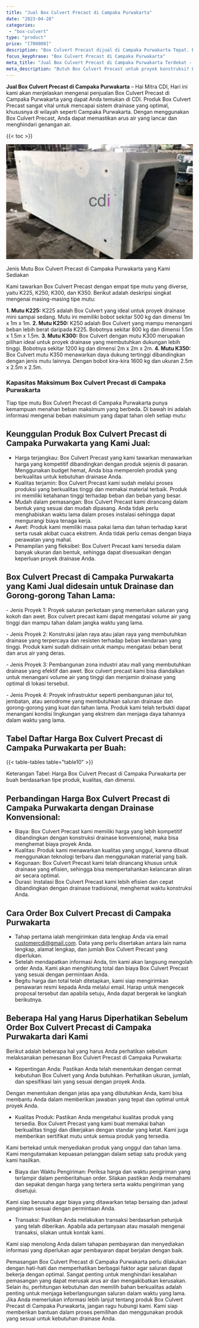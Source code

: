 ```yaml
---
title: "Jual Box Culvert Precast di Campaka Purwakarta"
date: "2023-04-28"
categories:
 - "box-culvert"
type: "product"
price: "[700000]"
description: "Box Culvert Precast dijual di Campaka Purwakarta Tepat. Box Culvert Precast unggulan untuk kebutuhan konstruksi dengan performa optimal. Konsultasikan kebutuhan Anda sekarang."
focus_keyphrase: "Box Culvert Precast di Campaka Purwakarta"
meta_title: "Jual Box Culvert Precast di Campaka Purwakarta Terdekat - CDI"
meta_description: "Butuh Box Culvert Precast untuk proyek konstruksi? Layanan profesional kami siap membantu dengan penawaran kompetitif. Segera hubungi kami."
---
```


**Jual Box Culvert Precast di Campaka Purwakarta** – Hai Mitra CDI, Hari ini kami akan menjelaskan mengenai penjualan Box Culvert Precast di Campaka Purwakarta yang dapat Anda temukan di CDI. Produk Box Culvert Precast sangat vital untuk mencapai sistem drainase yang optimal, khususnya di wilayah seperti Campaka Purwakarta. Dengan menggunakan Box Culvert Precast, Anda dapat memastikan arus air yang lancar dan menghindari genangan air.

{{< toc >}}

![Jual Box Culvert Precast di Campaka Purwakarta](/images/box-culvert/box-culvert-08.jpg)

Jenis Mutu Box Culvert Precast di Campaka Purwakarta yang Kami Sediakan

Kami tawarkan Box Culvert Precast dengan empat tipe mutu yang diverse, yaitu K225, K250, K300, dan K350. Berikut adalah deskripsi singkat mengenai masing-masing tipe mutu:

**1\. Mutu K225:** K225 adalah Box Culvert yang ideal untuk proyek drainase mini sampai sedang. Mutu ini memiliki bobot sekitar 500 kg dan dimensi 1m x 1m x 1m.
**2\. Mutu K250:** K250 adalah Box Culvert yang mampu menangani beban lebih berat daripada K225. Bobotnya sekitar 800 kg dan dimensi 1.5m x 1.5m x 1.5m.
**3\. Mutu K300:** Box Culvert dengan mutu K300 merupakan pilihan ideal untuk proyek drainase yang membutuhkan dukungan lebih tinggi. Bobotnya sekitar 1200 kg dan dimensi 2m x 2m x 2m.
**4\. Mutu K350:** Box Culvert mutu K350 menawarkan daya dukung tertinggi dibandingkan dengan jenis mutu lainnya. Dengan bobot kira-kira 1600 kg dan ukuran 2.5m x 2.5m x 2.5m.

### Kapasitas Maksimum Box Culvert Precast di Campaka Purwakarta

Tiap tipe mutu Box Culvert Precast di Campaka Purwakarta punya kemampuan menahan beban maksimum yang berbeda. Di bawah ini adalah informasi mengenai beban maksimum yang dapat tahan oleh setiap mutu: 

## Keunggulan Produk Box Culvert Precast di Campaka Purwakarta yang Kami Jual:

*   Harga terjangkau: Box Culvert Precast yang kami tawarkan menawarkan harga yang kompetitif dibandingkan dengan produk sejenis di pasaran. Menggunakan budget hemat, Anda bisa memperoleh produk yang berkualitas untuk kebutuhan drainase Anda.
*   Kualitas terjamin: Box Culvert Precast kami sudah melalui proses produksi yang berkualitas tinggi dan memakai material terbaik. Produk ini memiliki ketahanan tinggi terhadap beban dan beban yang besar.
*   Mudah dalam pemasangan: Box Culvert Precast kami dirancang dalam bentuk yang sesuai dan mudah dipasang. Anda tidak perlu menghabiskan waktu lama dalam proses instalasi sehingga dapat mengurangi biaya tenaga kerja.
*   Awet: Produk kami memiliki masa pakai lama dan tahan terhadap karat serta rusak akibat cuaca ekstrem. Anda tidak perlu cemas dengan biaya perawatan yang mahal.
*   Penampilan yang fleksibel: Box Culvert Precast kami tersedia dalam banyak ukuran dan bentuk, sehingga dapat disesuaikan dengan keperluan proyek drainase Anda.

## Box Culvert Precast di Campaka Purwakarta yang Kami Jual didesain untuk Drainase dan Gorong-gorong Tahan Lama:

\- Jenis Proyek 1: Proyek saluran perkotaan yang memerlukan saluran yang kokoh dan awet. Box culvert precast kami dapat mengatasi volume air yang tinggi dan mampu tahan dalam jangka waktu yang lama.

\- Jenis Proyek 2: Konstruksi jalan raya atau jalan raya yang membutuhkan drainase yang terpercaya dan resisten terhadap beban kendaraan yang tinggi. Produk kami sudah didisain untuk mampu mengatasi beban berat dan arus air yang deras.

\- Jenis Proyek 3: Pembangunan zona industri atau mall yang membutuhkan drainase yang efektif dan awet. Box culvert precast kami bisa diandalkan untuk menangani volume air yang tinggi dan menjamin drainase yang optimal di lokasi tersebut.

\- Jenis Proyek 4: Proyek infrastruktur seperti pembangunan jalur tol, jembatan, atau aerodrome yang membutuhkan saluran drainase dan gorong-gorong yang kuat dan tahan lama. Produk kami telah terbukti dapat menangani kondisi lingkungan yang ekstrem dan menjaga daya tahannya dalam waktu yang lama.

## Tabel Daftar Harga Box Culvert Precast di Campaka Purwakarta per Buah:

{{< table-tables table="table10" >}}

Keterangan Tabel: Harga Box Culvert Precast di Campaka Purwakarta per buah berdasarkan tipe produk, kualitas, dan dimensi.

## Perbandingan Harga Box Culvert Precast di Campaka Purwakarta dengan Drainase Konvensional:

*   Biaya: Box Culvert Precast kami memiliki harga yang lebih kompetitif dibandingkan dengan konstruksi drainase konvensional, maka bisa menghemat biaya proyek Anda.
*   Kualitas: Produk kami menawarkan kualitas yang unggul, karena dibuat menggunakan teknologi terbaru dan menggunakan material yang baik.
*   Kegunaan: Box Culvert Precast kami telah dirancang khusus untuk drainase yang efisien, sehingga bisa mempertahankan kelancaran aliran air secara optimal.
*   Durasi: Instalasi Box Culvert Precast kami lebih efisien dan cepat dibandingkan dengan drainase tradisional, menghemat waktu konstruksi Anda.

## Cara Order Box Culvert Precast di Campaka Purwakarta

*   Tahap pertama ialah mengirimkan data lengkap Anda via email customercdi@gmail.com. Data yang perlu disertakan antara lain nama lengkap, alamat lengkap, dan jumlah Box Culvert Precast yang diperlukan.
*   Setelah mendapatkan informasi Anda, tim kami akan langsung mengolah order Anda. Kami akan menghitung total dan biaya Box Culvert Precast yang sesuai dengan permintaan Anda.
*   Begitu harga dan total telah ditetapkan, kami siap mengirimkan penawaran resmi kepada Anda melalui email. Harap untuk mengecek proposal tersebut dan apabila setuju, Anda dapat bergerak ke langkah berikutnya.

## Beberapa Hal yang Harus Diperhatikan Sebelum Order Box Culvert Precast di Campaka Purwakarta dari Kami

Berikut adalah beberapa hal yang harus Anda perhatikan sebelum melaksanakan pemesanan Box Culvert Precast di Campaka Purwakarta:

*   Kepentingan Anda: Pastikan Anda telah menentukan dengan cermat kebutuhan Box Culvert yang Anda butuhkan. Perhatikan ukuran, jumlah, dan spesifikasi lain yang sesuai dengan proyek Anda.

Dengan menentukan dengan jelas apa yang dibutuhkan Anda, kami bisa membantu Anda dalam memberikan jawaban yang tepat dan optimal untuk proyek Anda.
*   Kualitas Produk: Pastikan Anda mengetahui kualitas produk yang tersedia. Box Culvert Precast yang kami buat memakai bahan berkualitas tinggi dan dikerjakan dengan standar yang ketat. Kami juga memberikan sertifikat mutu untuk semua produk yang tersedia.

Kami bertekad untuk menyediakan produk yang unggul dan tahan lama. Kami mengutamakan kepuasan pelanggan dalam setiap satu produk yang kami hasilkan.
*   Biaya dan Waktu Pengiriman: Periksa harga dan waktu pengiriman yang terlampir dalam pemberitahuan order. Silakan pastikan Anda memahami dan sepakat dengan harga yang tertera serta waktu pengiriman yang disetujui.

Kami siap berusaha agar biaya yang ditawarkan tetap bersaing dan jadwal pengiriman sesuai dengan permintaan Anda.
*   Transaksi: Pastikan Anda melakukan transaksi berdasarkan petunjuk yang telah diberikan. Apabila ada pertanyaan atau masalah mengenai transaksi, silakan untuk kontak kami.

Kami siap menolong Anda dalam tahapan pembayaran dan menyediakan informasi yang diperlukan agar pembayaran dapat berjalan dengan baik.

Pemasangan Box Culvert Precast di Campaka Purwakarta perlu dilakukan dengan hati-hati dan memperhatikan berbagai faktor agar saluran dapat bekerja dengan optimal. Sangat penting untuk menghindari kesalahan pemasangan yang dapat merusak arus air dan mengakibatkan kerusakan. Selain itu, perhitungan kebutuhan dan memilih bahan berkualitas adalah penting untuk menjaga keberlangsungan saluran dalam waktu yang lama. Jika Anda memerlukan informasi lebih lanjut tentang produk Box Culvert Precast di Campaka Purwakarta, jangan ragu hubungi kami. Kami siap memberikan bantuan dalam proses pemilihan dan menggunakan produk yang sesuai untuk kebutuhan drainase Anda.